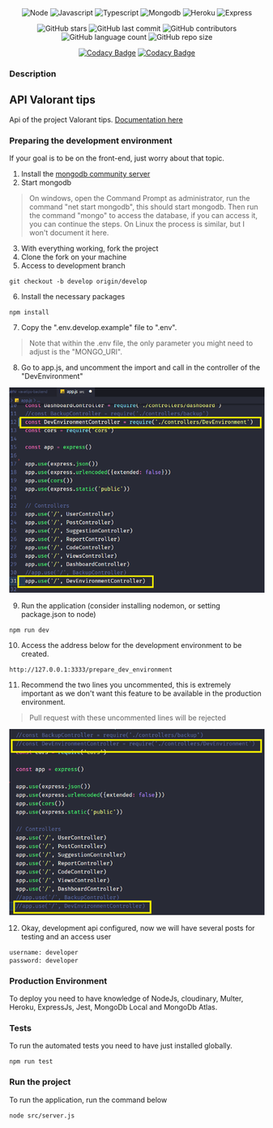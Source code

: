 <div align="center">
  <img height="30" alt="Node" src="https://img.shields.io/badge/Node.js-43853D?style=for-the-badge&logo=node.js&logoColor=white">
  <img height="30" alt="Javascript" src="https://img.shields.io/badge/JavaScript-323330?style=for-the-badge&logo=javascript&logoColor=F7DF1E">
  <img height="30" alt="Typescript" src="https://img.shields.io/badge/typescript-%23007ACC.svg?style=for-the-badge&logo=typescript&logoColor=white">
   <img height="30" alt="Mongodb" src="https://img.shields.io/badge/MongoDB-4EA94B?style=for-the-badge&logo=mongodb&logoColor=white">
  <img height="30" alt="Heroku" src="https://img.shields.io/badge/Heroku-430098?style=for-the-badge&logo=heroku&logoColor=white">
  <img height="30" alt="Express" src="https://img.shields.io/badge/Express.js-404D59?style=for-the-badge">
</div>

<div align="center">

![GitHub stars](https://img.shields.io/github/stars/gabrielogregorio/vavatips-api)
![GitHub last commit](https://img.shields.io/github/last-commit/gabrielogregorio/vavatips-api?style=flat-square)
![GitHub contributors](https://img.shields.io/github/contributors/gabrielogregorio/vavatips-api) ![GitHub language count](https://img.shields.io/github/languages/count/gabrielogregorio/vavatips-api)
![GitHub repo size](https://img.shields.io/github/repo-size/gabrielogregorio/vavatips-api)

</div>

<div align="center">

[![Codacy Badge](https://app.codacy.com/project/badge/Grade/7b87ad678dc34a92b1f1a7dea10d1f9e)](https://www.codacy.com/gh/gabrielogregorio/valorant-tips-api/dashboard?utm_source=github.com&amp;utm_medium=referral&amp;utm_content=gabrielogregorio/valorant-tips-api&amp;utm_campaign=Badge_Grade) [![Codacy Badge](https://app.codacy.com/project/badge/Coverage/7b87ad678dc34a92b1f1a7dea10d1f9e)](https://www.codacy.com/gh/gabrielogregorio/valorant-tips-api/dashboard?utm_source=github.com&utm_medium=referral&utm_content=gabrielogregorio/valorant-tips-api&utm_campaign=Badge_Coverage)
</div>

### Description

## API Valorant tips



Api of the project Valorant tips. [Documentation here](https://backend-valorant.herokuapp.com/docs)

### Preparing the development environment

If your goal is to be on the front-end, just worry about that topic.

1.   Install the [mongodb community server](https://www.mongodb.com/try/download/community?tck=docs_server)
2.   Start mongodb
> On windows, open the Command Prompt as administrator, run the command "net start mongodb", this should start mongodb. Then run the command "mongo" to access the database, if you can access it, you can continue the steps. On Linux the process is similar, but I won't document it here.
3.   With everything working, fork the project
4.   Clone the fork on your machine
5.   Access to development branch

```shell
git checkout -b develop origin/develop
```

6.   Install the necessary packages

```shell
npm install
```

7.   Copy the ".env.develop.example" file to ".env".
> Note that within the .env file, the only parameter you might need to adjust is the "MONGO_URI".
8.   Go to app.js, and uncomment the import and call in the controller of the "DevEnvironment"

![Uncomment the two lines](./docs/img1.png)

9.   Run the application (consider installing nodemon, or setting package.json to node)

```shell
npm run dev
```

10.   Access the address below for the development environment to be created.

```shell
http://127.0.0.1:3333/prepare_dev_environment
```

11.   Recommend the two lines you uncommented, this is extremely important as we don't want this feature to be available in the production environment.
> Pull request with these uncommented lines will be rejected

![comment to the two lines](./docs/img2.png)

12.   Okay, development api configured, now we will have several posts for testing and an access user

```text
username: developer
password: developer
```

### Production Environment

To deploy you need to have knowledge of NodeJs, cloudinary, Multer, Heroku, ExpressJs, Jest, MongoDb Local and MongoDb Atlas.

### Tests

To run the automated tests you need to have just installed globally.

```shell
npm run test
```

### Run the project

To run the application, run the command below

```shell
node src/server.js
```

